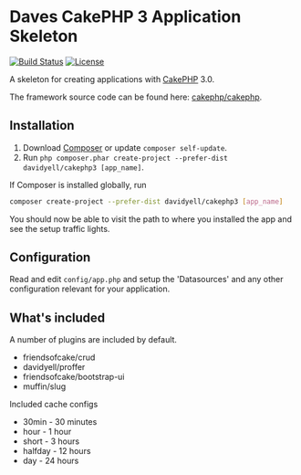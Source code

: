 # Daves CakePHP 3 Application Skeleton

[![Build Status](https://api.travis-ci.org/cakephp/app.png)](https://travis-ci.org/cakephp/app)
[![License](https://poser.pugx.org/cakephp/app/license.svg)](https://packagist.org/packages/cakephp/app)

A skeleton for creating applications with [CakePHP](http://cakephp.org) 3.0.

The framework source code can be found here: [cakephp/cakephp](https://github.com/cakephp/cakephp).

## Installation

1. Download [Composer](http://getcomposer.org/doc/00-intro.md) or update `composer self-update`.
2. Run `php composer.phar create-project --prefer-dist davidyell/cakephp3 [app_name]`.

If Composer is installed globally, run
```bash
composer create-project --prefer-dist davidyell/cakephp3 [app_name]
```

You should now be able to visit the path to where you installed the app and see
the setup traffic lights.

## Configuration

Read and edit `config/app.php` and setup the 'Datasources' and any other
configuration relevant for your application.

## What's included
A number of plugins are included by default.
* friendsofcake/crud
* davidyell/proffer
* friendsofcake/bootstrap-ui
* muffin/slug

Included cache configs
* 30min - 30 minutes
* hour  - 1 hour
* short - 3 hours
* halfday - 12 hours
* day - 24 hours
